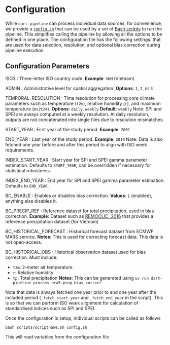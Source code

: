 # Configuration

While `dart-pipeline` can process individual data sources, for convenience, we
provide a
[`config.sh`](https://github.com/kraemer-lab/DART-Pipeline/blob/main/config.sh)
that can be used by a set of [Bash
scripts](https://github.com/kraemer-lab/DART-Pipeline/tree/main/scripts) to run
the pipeline. This simplifies calling the pipeline by allowing all the options
to be defined in one place. The configuration file has the following settings.
that are used for data selection, resolution, and optional bias correction
during pipeline execution.

## Configuration Parameters

ISO3
: Three-letter ISO country code.
  **Example**: `VNM` (Vietnam)

ADMIN
: Administrative level for spatial aggregation.
  **Options**: `1`, `2`, or `3`

TEMPORAL_RESOLUTION
: Time resolution for processing core climate parameters such as temperature (`t2m`), relative humidity (`r`), and maximum temperature (`mx2t24`).
  **Options**: `daily`, `weekly`
  **Default**: `weekly`
  Note: SPI and SPEI are always computed at a weekly resolution. At daily resolution, outputs are not concatenated into single files due to resolution mismatches.

START_YEAR
: First year of the study period.
  **Example**: `2001`

END_YEAR
: Last year of the study period.
  **Example**: `2019`
  Note: Data is also fetched one year before and after this period to align with ISO week requirements.

INDEX_START_YEAR
: Start year for SPI and SPEI gamma parameter estimation.
  Defaults to `START_YEAR`, can be overridden if necessary for statistical robustness.

INDEX_END_YEAR
: End year for SPI and SPEI gamma parameter estimation.
  Defaults to `END_YEAR`.

BC_ENABLE
: Enables or disables bias correction.
  **Values**: `1` (enabled), anything else disables it.

BC_PRECIP_REF
: Reference dataset for total precipitation, used in bias correction.
  **Example**: Dataset such as [REMOCLIC. 2016](https://search.diasjp.net/en/dataset/VnGP_010) that provides a reference precipitation dataset (for Vietnam)

BC_HISTORICAL_FORECAST
: Historical forecast dataset from ECMWF MARS service.
  **Notes**: This is used for correcting forecast data. This data is not open-access.

BC_HISTORICAL_OBS
: Historical observation dataset used for bias correction. Must include:
  - `t2m`: 2-meter air temperature
  - `r`: Relative humidity
  - `tp`: Total precipitation
  **Notes**: This can be generated using `uv run dart-pipeline process era5.prep_bias_correct`


Note that data is always fetched one year prior to and one year after the
included period (`_fetch_start_year` and `_fetch_end_year` in the script). This
is so that we can perform ISO week alignment for calculation of standardised
indices such as SPI and SPEI.

Once the configuration is setup, individual scripts can be called as follows

```shell
bash scripts/scriptname.sh config.sh
```
This will read variables from the configuration file
